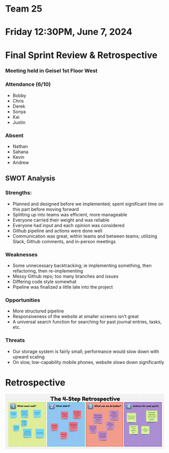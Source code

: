 # Team 25
# Friday 12:30PM, June 7, 2024 

# Final Sprint Review & Retrospective
### Meeting held in Geisel 1st Floor West

### Attendance (6/10)
- Bobby
- Chris
- Derek
- Sonya
- Kai
- Justin

### Absent
- Nathan
- Sahana
- Kevin
- Andrew

## SWOT Analysis
### Strengths:
- Planned and designed before we implemented; spent significant time on this part before moving forward
- Splitting up into teams was efficient, more manageable
- Everyone carried their weight and was reliable
- Everyone had input and each opinion was considered
- Github pipeline and actions were done well
- Communication was great, within teams and between teams; utilizing Slack, Github comments, and in-person meetings

### Weaknesses
- Some unnecessary backtracking; ie implementing something, then refactoring, then re-implementing
- Messy Github repo; too many branches and issues
- Differing code style somewhat
- Pipeline was finalized a little late into the project

### Opportunities
- More structured pipeline
- Responsiveness of the website at smaller screens isn’t great
- A universal search function for searching for past journal entries, tasks, etc.

### Threats
- Our storage system is fairly small; performance would slow down with upward scaling
- On slow, low-capability mobile phones, website slows down significantly

# Retrospective
![img](../misc/Retrospective-Final.png)


